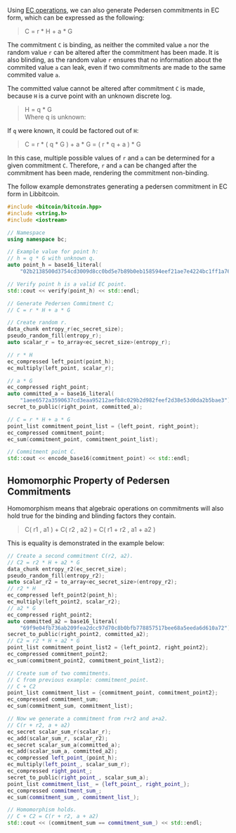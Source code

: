 Using [EC operations](https://github.com/libbitcoin/libbitcoin/wiki/Elliptic-Curve-Operations), we can also generate Pedersen commitments in EC form, which can be expressed as the following:

> C =  r * H + a * G

The commitment `C` is binding, as neither the commited value `a` nor the random value `r` can be altered after the commitment has been made. It is also blinding, as the random value `r` ensures that no information about the commited value `a` can leak, even if two commitments are made to the same commited value `a`.

The committed value cannot be altered after commitment `C` is made, because `H` is a curve point with an unknown discrete log.

> H = q * G  
> Where q is unknown:  

If `q` were known, it could be factored out of `H`:  

> C = r * ( q * G ) + a * G = ( r * q + a ) * G  

In this case, multiple possible values of `r` and `a` can be determined for a given commitment `C`. Therefore, `r` and `a` can be changed after the commitment has been made, rendering the commitment non-binding.

The follow example demonstrates generating a pedersen commitment in EC form in Libbitcoin.
```c++
#include <bitcoin/bitcoin.hpp>
#include <string.h>
#include <iostream>

// Namespace
using namespace bc;
```
```c++
// Example value for point h:
// h = q * G with unknown q.
auto point_h = base16_literal(
    "02b2138500d3754cd3009d8cc0bd5e7b89b0eb158594eef21ae7e4224bc1ff1a76");

// Verify point h is a valid EC point.
std::cout << verify(point_h) << std::endl;

// Generate Pedersen Commitment C;
// C = r * H + a * G

// Create random r.
data_chunk entropy_r(ec_secret_size);
pseudo_random_fill(entropy_r);
auto scalar_r = to_array<ec_secret_size>(entropy_r);

// r * H
ec_compressed left_point(point_h);
ec_multiply(left_point, scalar_r);

// a * G
ec_compressed right_point;
auto committed_a = base16_literal(
    "1aee6572a3590637cd3eaa95212aefb8c029b2d982feef2d38e53d0da2b5bae3");
secret_to_public(right_point, committed_a);

// C = r * H + a * G
point_list commitment_point_list = {left_point, right_point};
ec_compressed commitment_point;
ec_sum(commitment_point, commitment_point_list);

// Commitment point C.
std::cout << encode_base16(commitment_point) << std::endl;
```

## Homomorphic Property of Pedersen Commitments

Homomorphism means that algebraic operations on commitments will also hold true for the binding and blinding factors they contain.

> C( r1 , a1 ) + C( r2 , a2 ) = C( r1 + r2 , a1 + a2 )

This is equality is demonstrated in the example below:

```c++
// Create a second commitment C(r2, a2).
// C2 = r2 * H + a2 * G
data_chunk entropy_r2(ec_secret_size);
pseudo_random_fill(entropy_r2);
auto scalar_r2 = to_array<ec_secret_size>(entropy_r2);
// r2 * H
ec_compressed left_point2(point_h);
ec_multiply(left_point2, scalar_r2);
// a2 * G
ec_compressed right_point2;
auto committed_a2 = base16_literal(
    "69f9e04fb736ab209fea2dcc97d70c8b0bfb778857517bee68a5eeda6d610a72");
secret_to_public(right_point2, committed_a2);
// C2 = r2 * H + a2 * G
point_list commitment_point_list2 = {left_point2, right_point2};
ec_compressed commitment_point2;
ec_sum(commitment_point2, commitment_point_list2);

// Create sum of two commitments.
// C from previous example: commitment_point.
// C + C2
point_list commitment_list = {commitment_point, commitment_point2};
ec_compressed commitment_sum;
ec_sum(commitment_sum, commitment_list);

// Now we generate a commitment from r+r2 and a+a2.
// C(r + r2, a + a2)
ec_secret scalar_sum_r(scalar_r);
ec_add(scalar_sum_r, scalar_r2);
ec_secret scalar_sum_a(committed_a);
ec_add(scalar_sum_a, committed_a2);
ec_compressed left_point_(point_h);
ec_multiply(left_point_, scalar_sum_r);
ec_compressed right_point_;
secret_to_public(right_point_, scalar_sum_a);
point_list commitment_list_ = {left_point_, right_point_};
ec_compressed commitment_sum_;
ec_sum(commitment_sum_, commitment_list_);

// Homomorphism holds.
// C + C2 = C(r + r2, a + a2)
std::cout << (commitment_sum == commitment_sum_) << std::endl;
```